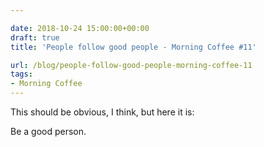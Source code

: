 ```yaml
---

date: 2018-10-24 15:00:00+00:00
draft: true
title: 'People follow good people - Morning Coffee #11'

url: /blog/people-follow-good-people-morning-coffee-11
tags:
- Morning Coffee
---
```




 


This should be obvious, I think, but here it is:

Be a good person.

